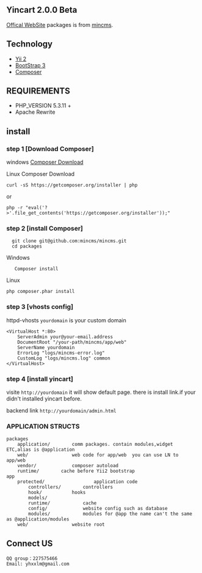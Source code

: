 ## Yincart  2.0.0 Beta 
[Offical WebSite](http://yincart.com)
packages is from  [mincms](https://github.com/mincms/mincms).
## Technology
* [Yii 2](http://github.com/yiisoft/yii2)
* [BootStrap 3](http://getbootstrap.com/)
* [Composer](http://getcomposer.org)

## REQUIREMENTS
* PHP_VERSION 5.3.11 + 
* Apache Rewrite  
## install   

### step 1 [Download Composer] 

windows  [Composer Download](http://getcomposer.org/Composer-Setup.exe)

Linux  Composer Download
```
curl -sS https://getcomposer.org/installer | php
```
or 
```
php -r "eval('?>'.file_get_contents('https://getcomposer.org/installer'));"
```
### step 2 [install Composer]
```
  git clone git@github.com:mincms/mincms.git
  cd packages 
```
Windows
```
   Composer install	
```
Linux
```
php composer.phar install   
```
### step 3 [vhosts config]
httpd-vhosts `yourdomain` is your custom domain
```
<VirtualHost *:80>
    ServerAdmin your@your-email.address
    DocumentRoot "/your-path/mincms/app/web"
    ServerName yourdomain
    ErrorLog "logs/mincms-error.log"
    CustomLog "logs/mincms.log" common
</VirtualHost>
```

### step 4 [install yincart]
visite `http://yourdomain` it will show default page. there is install link.if your didn't installed yincart before.

backend link `http://yourdomain/admin.html` 
 
 
### APPLICATION STRUCTS
```
packages                    
	application/        comm packages. contain modules,widget ETC,alias is @application
	web/                web code for app/web  you can use LN to app/web
	vendor/             composer autoload
	runtime/	    cache before Yii2 bootstrap
app
	protected/          	    application code
		controllers/        controllers
		hook/		    hooks
		models/             
		runtime/            cache
		config/             website config such as database  
		modules/            modules for @app the name can't the same as @application/modules
	web/          	    website root
``` 
 
## Connect US 
```
QQ group：227575466
Email: yhxxlm@gmail.com
```
 


